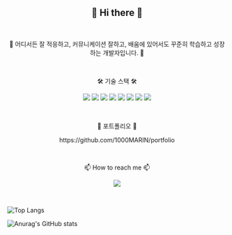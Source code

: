 

<h2 align="center">👋 Hi there 👋</h2>

<br>  
  
<p align="center"> 🌱 어디서든 잘 적응하고, 커뮤니케이션 잘하고, 배움에 있어서도 꾸준히 학습하고 성장하는 개발자입니다. 🌱</p>  

<br>  

<p align="center">🛠 기술 스택 🛠 </p> 
<p align="center">
<a href="" target="_blank"><img src="https://img.shields.io/badge/Java-007396?style=flat-square&logo=Java&logoColor=white"/></a> 
<a href="" target="_blank"><img src="https://img.shields.io/badge/SpringFramework-6DB33F?style=flat-square&logo=Spring&logoColor=white"/></a> 
<a href="" target="_blank"><img src="https://img.shields.io/badge/MySQL-4479A1?style=flat-square&logo=MySQL&logoColor=white"/></a> 
<a href="" target="_blank"><img src="https://img.shields.io/badge/Oracle-F80000?style=flat-square&logo=Oracle&logoColor=white"/></a> 
<a href="" target="_blank"><img src="https://img.shields.io/badge/HTML-E34F26?style=flat-square&logo=HTML5&logoColor=white"/></a> 
<a href="" target="_blank"><img src="https://img.shields.io/badge/CSS-1572B6?style=flat-square&logo=CSS3&logoColor=white"/></a> 
<a href="" target="_blank"><img src="https://img.shields.io/badge/JavaScript-F7DF1E?style=flat-square&logo=JavaScript&logoColor=white"/></a> 
<a href="" target="_blank"><img src="https://img.shields.io/badge/aws-232F3E?style=flat-square&logo=Amazon AWS&logoColor=white"/></a> 
</p>

<br>  
<p align="center">📂 포트폴리오 📂</p>
<p align="center">https://github.com/1000MARIN/portfolio</p>    

<br>  

<p align="center">📫 How to reach me 📫</p>
<p align="center"><a href="" target=""><img src="https://img.shields.io/badge/leexjin@gmail.com-EA4335?style=flat-square&logo=Gmail&logoColor=white"/></a></p>

<br>

![Top Langs](https://github-readme-stats.vercel.app/api/top-langs/?username=1000marin&layout=compact&theme=prussian)

![Anurag's GitHub stats](https://github-readme-stats.vercel.app/api?username=1000marin&show_icons=true&theme=prussian)   



